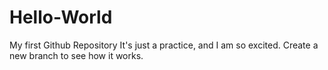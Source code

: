 # Hello-World
My first Github Repository
It's just a practice, and I am so excited.
Create a new branch to see how it works.
